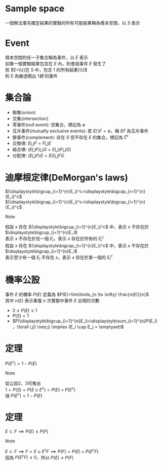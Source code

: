 # Sample space
一個無法事先確定結果的實驗的所有可能結果稱為樣本空間，以 $S$ 表示
# Event
樣本空間的任一子集合稱為事件，以 $E$ 表示  
如果一個實驗結果包含在 $E$ 內，則會說事件 $E$ 發生了  
若 $E=\\{{在 S 中，包含 1 的所有結果}\\}$  
則 $E$ 為樂透開出 $1號$ 的事件 
# 集合論
- 聯集(union)
- 交集(intersection)
- 零事件(null event): 空集合，標記為 $\emptyset$
- 互斥事件(mutually exclusive events): 若 $E \bigcap F = \emptyset$，稱 $E$$F$ 為互斥事件
- 餘事件(complement): 存在 $S$ 但不存在 $E$ 的集合，標記為 $E^c$
- 交換律: $E \bigcup F = F \bigcup E$
- 結合律: $(E \bigcup F) \bigcup G = E \bigcup (F \bigcup G)$
- 分配律: $(E \bigcup F)G = EG \bigcup FG$
# 迪摩根定律(DeMorgan's laws)
$(\displaystyle\bigcup_{i=1}^{n}E_i)^c=\displaystyle\bigcap_{i=1}^{n}{E_i}^c$  
$(\displaystyle\bigcap_{i=1}^{n}E_i)^c=\displaystyle\bigcup_{i=1}^{n}{E_i}^c$
> [!Note]
> 假設 $x$ 存在 $(\displaystyle\bigcup_{i=1}^{n}E_i)^c$ 中，表示 $x$ 不存在於 $\displaystyle\bigcup_{i=1}^{n}E_i$  
> 表示 $x$ 不存在於任一個 $E_i$，表示 $x$ 存在於所有的 ${E_i}^c$  
> 假設 $x$ 存在 $(\displaystyle\bigcap_{i=1}^{n}E_i)^c$ 中，表示 $x$ 不存在於 $\displaystyle\bigcap_{i=1}^{n}E_i$  
> 表示至少有一個 $E_i$ 不存在 $x$，表示 $x$ 存在於某一個的 ${E_i}^c$
# 機率公設
事件 $E$ 的機率 $P(E)$ 定義為 $P(E)=\lim\limits_{n \to \infty} \frac{n(E)}{n}$  
其中 $n(E)$ 表示重複 $n$ 次實驗中事件 $E$ 出現的次數
- $0 \leq P(E) \leq 1$
- $P(S)=1$
- $P(\displaystyle\bigcup_{i=1}^{n}E_i)=\displaystyle\sum_{i=1}^{n}P(E_i)，\forall i,j(i \neq j) \implies (E_i \cap E_j = \emptyset)$
# 定理
$P(E^c)=1-P(E)$
> [!NOTE]
> 從公設2、3可推出  
> $1 = P(S) = P(E \cup E^c) = P(E) + P(E^c)$  
> 得 $P(E^c)=1-P(E)$
# 定理
$E \subset F \implies P(E) \leq P(F)$
> [!NOTE]
> $E \subset F \implies F = E \cup E^cF \implies P(F)=P(E)+P(E^cF)$  
> 因為 $P(E^cF) \geq 0$，所以 $P(E) \leq P(F)$
